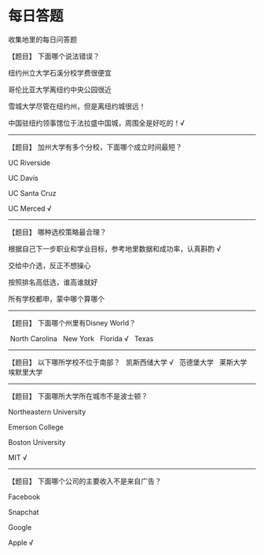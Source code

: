 # 每日答题
收集地里的每日问答题


【题目】 下面哪个说法错误？

纽约州立大学石溪分校学费很便宜

哥伦比亚大学离纽约中央公园很近
  
雪城大学尽管在纽约州，但是离纽约城很远！
  
中国驻纽约领事馆位于法拉盛中国城，周围全是好吃的！√

----------------------
【题目】 加州大学有多个分校，下面哪个成立时间最短？

UC Riverside

UC Davis

UC Santa Cruz

UC Merced √

----------------------
【题目】 哪种选校策略最合理？

根据自己下一步职业和学业目标，参考地里数据和成功率，认真斟酌 √

交给中介选，反正不想操心

按照排名高低选，谁高谁就好

所有学校都申，蒙中哪个算哪个

----------------------
【题目】 下面哪个州里有Disney World？

 North Carolina
 
 New York
 
 Florida √
 
 Texas
 
 ----------------------
【题目】 以下哪所学校不位于南部？
 
 凯斯西储大学 √
 
 范德堡大学
 
 莱斯大学
 
 埃默里大学
 
 ----------------------
 【题目】 下面哪所大学所在城市不是波士顿？

Northeastern University

Emerson College

Boston University

MIT √

 ----------------------
【题目】 下面哪个公司的主要收入不是来自广告？

Facebook

Snapchat

Google

Apple √
